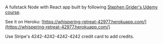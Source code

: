 A fullstack Node with React app built by following [Stephen Grider's Udemy course](https://www.udemy.com/node-with-react-fullstack-web-development/).

See it on Heroku: [https://whispering-retreat-42977.herokuapp.com/](https://whispering-retreat-42977.herokuapp.com/)

Use Stripe's 4242-4242-4242-4242 credit card to add credits.
